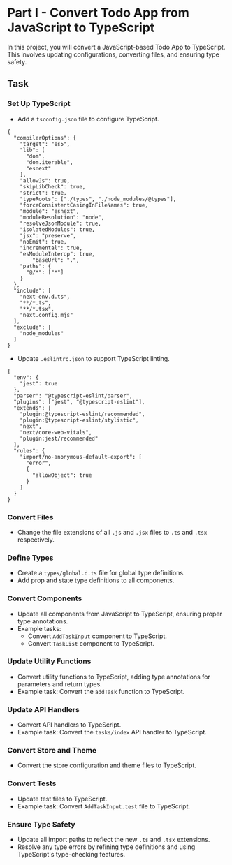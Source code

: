# Part I - Convert Todo App from JavaScript to TypeScript

In this project, you will convert a JavaScript-based Todo App to TypeScript. This involves updating configurations, converting files, and ensuring type safety.

## Task

### Set Up TypeScript

-   Add a `tsconfig.json` file to configure TypeScript.
```
{
  "compilerOptions": {
    "target": "es5",
    "lib": [
      "dom",
      "dom.iterable",
      "esnext"
    ],
    "allowJs": true,
    "skipLibCheck": true,
    "strict": true,
    "typeRoots": ["./types", "./node_modules/@types"],
    "forceConsistentCasingInFileNames": true,
    "module": "esnext",
    "moduleResolution": "node",
    "resolveJsonModule": true,
    "isolatedModules": true,
    "jsx": "preserve",
    "noEmit": true,
    "incremental": true,
    "esModuleInterop": true,
		"baseUrl": ".",
    "paths": {
      "@/*": ["*"]
    }
  },
  "include": [
    "next-env.d.ts",
    "**/*.ts",
    "**/*.tsx",
    "next.config.mjs"
  ],
  "exclude": [
    "node_modules"
  ]
}
```
-   Update `.eslintrc.json` to support TypeScript linting.

```
{
  "env": {
    "jest": true
  },
  "parser": "@typescript-eslint/parser",
  "plugins": ["jest", "@typescript-eslint"],
  "extends": [
    "plugin:@typescript-eslint/recommended",
    "plugin:@typescript-eslint/stylistic",
    "next",
    "next/core-web-vitals",
    "plugin:jest/recommended"
  ],
  "rules": {
    "import/no-anonymous-default-export": [
      "error",
      {
        "allowObject": true
      }
    ]
  }
}
```

### Convert Files

-   Change the file extensions of all `.js` and `.jsx` files to `.ts` and `.tsx` respectively.

### Define Types

-   Create a `types/global.d.ts` file for global type definitions.
-   Add prop and state type definitions to all components.

### Convert Components

-   Update all components from JavaScript to TypeScript, ensuring proper type annotations.
-   Example tasks:
    -   Convert `AddTaskInput` component to TypeScript.
    -   Convert `TaskList` component to TypeScript.

### Update Utility Functions

-   Convert utility functions to TypeScript, adding type annotations for parameters and return types.
-   Example task: Convert the `addTask` function to TypeScript.

### Update API Handlers

-   Convert API handlers to TypeScript.
-   Example task: Convert the `tasks/index` API handler to TypeScript.

### Convert Store and Theme

-   Convert the store configuration and theme files to TypeScript.

### Convert Tests

-   Update test files to TypeScript.
-   Example task: Convert `AddTaskInput.test` file to TypeScript.

### Ensure Type Safety

-   Update all import paths to reflect the new `.ts` and `.tsx` extensions.
-   Resolve any type errors by refining type definitions and using TypeScript's type-checking features.
